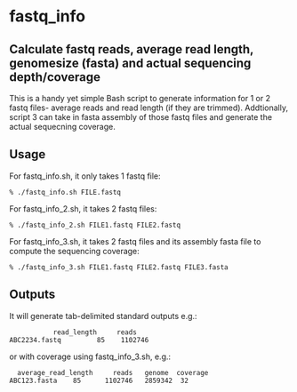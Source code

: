 # fastq_info
## Calculate fastq reads, average read length, genomesize (fasta) and actual sequencing depth/coverage
This is a handy yet simple Bash script to generate information for 1 or 2 fastq files- average reads and read length (if they are trimmed). Addtionally, script 3 can take in fasta assembly of those fastq files and generate the actual sequecning coverage.

## Usage
For fastq_info.sh, it only takes 1 fastq file:
```
% ./fastq_info.sh FILE.fastq
```
For fastq_info_2.sh, it takes 2 fastq files:
```
% ./fastq_info_2.sh FILE1.fastq FILE2.fastq
```
For fastq_info_3.sh, it takes 2 fastq files and its assembly fasta file to compute the sequencing coverage:
```
% ./fastq_info_3.sh FILE1.fastq FILE2.fastq FILE3.fasta
```
## Outputs
It will generate tab-delimited standard outputs e.g.:
```
           read_length     reads
ABC2234.fastq         85    1102746
```
or with coverage using fastq_info_3.sh, e.g.:
```
  average_read_length     reads   genome  coverage
ABC123.fasta    85      1102746   2859342  32
```

